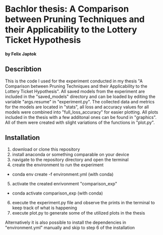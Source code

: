 # Bachlor thesis: A Comparison between Pruning Techniques and their Applicability to the Lottery Ticket Hypothesis
#### by Felix Japtok
## Describtion
This is the code I used for the experiment conducted in my thesis "A Comparison between Pruning Techniques and their Applicability to the Lottery Ticket Hypothesis".
All saved models from the experiment are included in the "saved_models" directory and can be loaded by editing the variable "args.resume" in "experiment.py".
The collected data and metrics for the models are located in "stats", all loss and accuracy values for all models were combined into "full_loss_accuracy" for easier plotting.
All plots included in the thesis with a few additonal ones can be found in "graphics". All of them were created with slight variations of the functions in "plot.py".
## Installation
1. download or clone this repository
2. install anaconda or something comparable on your device
3. navigate to the repository directory and open the terminal
4. create the environment to run the experiment
 - conda env create -f environment.yml (with conda)
5. activate the created enrivonment "comparison_exp"
 - conda activate comparison_exp (with conda)
6. execute the experiment.py file and observe the prints in the terminal to keep track of what is happening
7. execute plot.py to generate some of the utilized plots in the thesis

Alternatively it is also possible to install the dependencies in "environment.yml" manually and skip to step 6 of the installation
